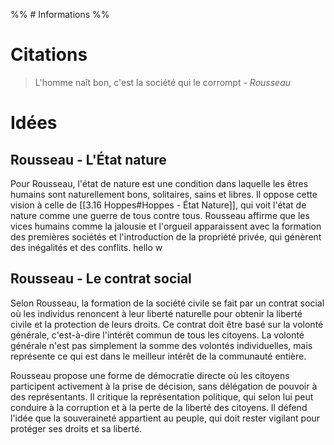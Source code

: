 %% # Informations %%

# Citations

> L'homme naît bon, c'est la société qui le corrompt - _Rousseau_

# Idées

## Rousseau - L'État nature

Pour Rousseau, l'état de nature est une condition dans laquelle les êtres humains sont naturellement bons, solitaires, sains et libres. Il oppose cette vision à celle de [[3.16 Hoppes#Hoppes - État Nature]], qui voit l'état de nature comme une guerre de tous contre tous. Rousseau affirme que les vices humains comme la jalousie et l'orgueil apparaissent avec la formation des premières sociétés et l'introduction de la propriété privée, qui génèrent des inégalités et des conflits​.
hello w

## Rousseau - Le contrat social

Selon Rousseau, la formation de la société civile se fait par un contrat social où les individus renoncent à leur liberté naturelle pour obtenir la liberté civile et la protection de leurs droits. Ce contrat doit être basé sur la volonté générale, c'est-à-dire l'intérêt commun de tous les citoyens. La volonté générale n'est pas simplement la somme des volontés individuelles, mais représente ce qui est dans le meilleur intérêt de la communauté entière​.

Rousseau propose une forme de démocratie directe où les citoyens participent activement à la prise de décision, sans délégation de pouvoir à des représentants. Il critique la représentation politique, qui selon lui peut conduire à la corruption et à la perte de la liberté des citoyens. Il défend l'idée que la souveraineté appartient au peuple, qui doit rester vigilant pour protéger ses droits et sa liberté​.
